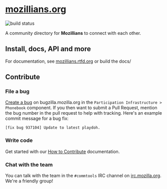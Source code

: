 [mozillians.org](https://mozillians.org)
========
![build status](https://travis-ci.org/mozilla/mozillians.svg?branch=master)

A community directory for **Mozillians** to connect with each other.

## Install, docs, API and more
For documentation, see [mozillians.rtfd.org](https://mozillians.readthedocs.org/) or build the docs/

## Contribute

### File a bug
[Create a bug](https://bugzilla.mozilla.org/enter_bug.cgi?product=Participation%20Infrastructure&component=Phonebook) on bugzilla.mozilla.org in the `Participation Infrastructure > Phonebook` component. If you then want to submit a Pull Request, mention the bug number in the pull request to help with tracking. Here's an example commit message for a bug fix:
```
[fix bug 937104] Update to latest playdoh.
```

### Write code
Get started with our [How to Contribute](https://mozillians.readthedocs.org/en/latest/contribute.html) documentation.

### Chat with the team
You can talk with the team in the `#commtools` IRC channel on [irc.mozilla.org](http://irc.mozilla.org/). We're a friendly group!
